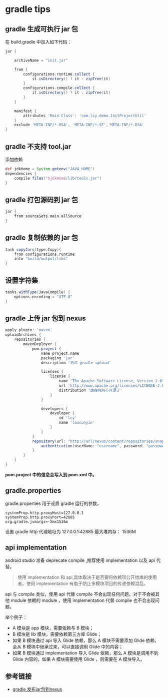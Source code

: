 # gradle tips

## gradle 生成可执行 jar 包

在 build.gradle 中加入如下代码：

```groovy
jar {

    archiveName = "init.jar"

    from {
        configurations.runtime.collect {
            it.isDirectory() ? it : zipTree(it)
        }
        configurations.compile.collect {
            it.isDirectory() ? it : zipTree(it)
        }
    }

    manifest {
        attributes 'Main-Class': 'com.lcy.demo.InitProjectUtil'
    }
    exclude 'META-INF/*.RSA', 'META-INF/*.SF','META-INF/*.DSA'
}
```

## gradle 不支持 tool.jar

添加依赖

```groovy
def jdkHome = System.getenv("JAVA_HOME")
dependencies {
    compile files("$jdkHome/lib/tools.jar")
}
```

## gradle 打包源码到 jar 包

```groovy
jar {
    from sourceSets.main.allSource
}
```

## gradle 复制依赖的 jar 包

```groovy
task copyJars(type:Copy){
    from configurations.runtime
    into "build/output/libs"
}
```

## 设置字符集

```groovy
tasks.withType(JavaCompile) {
    options.encoding = "UTF-8"
}
```

## gradle 上传 jar 包到 nexus

```groovy
apply plugin: 'maven'
uploadArchives {
    repositories {
        mavenDeployer {
            pom.project {
                name project.name
                packaging 'jar'
                description '测试 gradle upload'

                licenses {
                    license {
                        name "The Apache Software License, Version 2.0"
                        url 'http://www.apache.org/licenses/LICENSE-2.0.txt'
                        distribution '放在内网不开源了'
                    }
                }

                developers {
                    developer {
                        id 'lcy'
                        name 'loucunyin'
                    }
                }
            }
            repository(url: "http://url/nexus/content/repositories/snapshots/") {
                authentication(userName: "username", password: "passoword")
            }
        }
    }
}
```

**pom.project 中的信息会写入到 pom.xml 中。**

## gradle.properties

gradle.properties 用于设置 gradle 运行的参数。

```
systemProp.http.proxyHost=127.0.0.1
systemProp.http.proxyPort=42885
org.gradle.jvmargs=-Xmx1536m
```

设置 gradle http 代理地址为 127.0.0.1:42885 最大堆内存： 1536M

## api implementation

android studio 准备 deprecate compile ,推荐使用 implementation 以及 api 代替。

> 使用 implementation 和 api,具体取决于是否要将依赖项公开给库的使用者。使用 implementation 有助于防止多模块项目的传递依赖混乱。

api 与 compile 类似，使用 api 代替 compile 不会出现任何问题。对于不会被其他 module 依赖的 module ，使用 implementation 代替 compile 也不会出现问题。

举个例子：

- A 模块是 app 模块，需要依赖与 B 模块；
- B 模块是 lib 模块，需要依赖第三方库 Glide；
- 如果 B 模块通过 api 导入 Glide 依赖，那么 A 模块不需要添加 Glide 依赖，会从 B 模块中继承过来，可以直接调用 Glide 中的内容；
- 如果 B 模块通过 implementation 导入 Glide 依赖，那么 A 模块是调用不到 Glide 内容的，如果 A 模块需要使用 Glide ，则需要在 A 模块导入。

## 参考链接

- [gradle 发布jar包到nexus](http://blog.csdn.net/bolg_hero/article/details/50418669)
